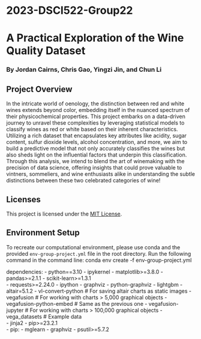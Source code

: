 # 2023-DSCI522-Group22
# A Practical Exploration of the Wine Quality Dataset
### By Jordan Cairns, Chris Gao, Yingzi Jin, and Chun Li

## Project Overview
In the intricate world of oenology, the distinction between red and white wines extends beyond color, embedding itself in the nuanced spectrum of their physicochemical properties. This project embarks on a data-driven journey to unravel these complexities by leveraging statistical models to classify wines as red or white based on their inherent characteristics. Utilizing a rich dataset that encapsulates key attributes like acidity, sugar content, sulfur dioxide levels, alcohol concentration, and more, we aim to build a predictive model that not only accurately classifies the wines but also sheds light on the influential factors that underpin this classification. Through this analysis, we intend to blend the art of winemaking with the precision of data science, offering insights that could prove valuable to vintners, sommeliers, and wine enthusiasts alike in understanding the subtle distinctions between these two celebrated categories of wine!

## Licenses
This project is licensed under the [MIT License](LICENSE.md).

## Environment Setup
To recreate our computational environment, please use conda and the provided `env-group-project.yml` file in the root directory. Run the following command in the command line:
conda env create -f env-group-project.yml

dependencies:
    - python==3.10
    - ipykernel
    - matplotlib>=3.8.0
    - pandas>=2.1.1
    - scikit-learn>=1.3.1    
    - requests>=2.24.0
    - ipython
    - graphviz
    - python-graphviz
    - lightgbm
    - altair=5.1.2
    - vl-convert-python  # For saving altair charts as static images
    - vegafusion  # For working with charts > 5,000 graphical objects
    - vegafusion-python-embed  # Same as the previous one
    - vegafusion-jupyter  # For working with charts > 100,000 graphical objects
    - vega_datasets  # Example data    
    - jinja2
    - pip>=23.2.1    
    - pip:
        - mglearn
        - graphviz
        - psutil>=5.7.2

